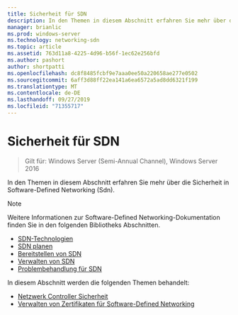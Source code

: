 ```yaml
---
title: Sicherheit für SDN
description: In den Themen in diesem Abschnitt erfahren Sie mehr über die Sicherheit in Software definierten Netzwerken \(Sdn-\) in Windows Server 2016 Datacenter.
manager: brianlic
ms.prod: windows-server
ms.technology: networking-sdn
ms.topic: article
ms.assetid: 763d11a8-4225-4d96-b56f-1ec62e256bfd
ms.author: pashort
author: shortpatti
ms.openlocfilehash: dc8f8485fcbf9e7aaa0ee50a220658ae277e0502
ms.sourcegitcommit: 6aff3d88ff22ea141a6ea6572a5ad8dd6321f199
ms.translationtype: MT
ms.contentlocale: de-DE
ms.lasthandoff: 09/27/2019
ms.locfileid: "71355717"
---
```

# <a name="security-for-sdn"></a>Sicherheit für SDN

>Gilt für: Windows Server (Semi-Annual Channel), Windows Server 2016

In den Themen in diesem Abschnitt erfahren Sie mehr über die Sicherheit in Software-Defined Networking \(Sdn\).

>[!Note]
>Weitere Informationen zur Software-Defined Networking-Dokumentation finden Sie in den folgenden Bibliotheks Abschnitten.
>
> - [SDN-Technologien](../technologies/Software-Defined-Networking-Technologies.md)  
> - [SDN planen](../plan/Plan-Software-Defined-Networking.md) 
> - [Bereitstellen von SDN](../deploy/Deploy-Software-Defined-Networking.md)  
> - [Verwalten von SDN](../manage/manage-sdn.md)  
> - [Problembehandlung für SDN](../troubleshoot/Troubleshoot-Software-Defined-Networking.md)

In diesem Abschnitt werden die folgenden Themen behandelt:

- [Netzwerk Controller Sicherheit](nc-security.md)
- [Verwalten von Zertifikaten für Software-Defined Networking](sdn-manage-certs.md)